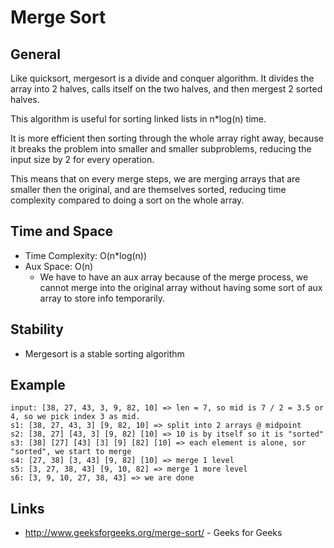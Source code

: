 # Merge Sort

## General
Like quicksort, mergesort is a divide and conquer algorithm. It divides the array into 2 halves,
calls itself on the two halves, and then mergest 2 sorted halves.

This algorithm is useful for sorting linked lists in n*log(n) time.

It is more efficient then sorting through the whole array right away, because it breaks the problem
into smaller and smaller subproblems, reducing the input size by 2 for every operation.

This means that on every merge steps, we are merging arrays that are smaller then the original,
and are themselves sorted, reducing time complexity compared to doing a sort on the whole array.

## Time and Space
* Time Complexity: O(n*log(n))
* Aux Space: O(n)
  * We have to have an aux array because of the merge process, we cannot merge into the original
    array without having some sort of aux array to store info temporarily.

## Stability
* Mergesort is a stable sorting algorithm

## Example

```
input: [38, 27, 43, 3, 9, 82, 10] => len = 7, so mid is 7 / 2 = 3.5 or 4, so we pick index 3 as mid.
s1: [38, 27, 43, 3] [9, 82, 10] => split into 2 arrays @ midpoint
s2: [38, 27] [43, 3] [9, 82] [10] => 10 is by itself so it is "sorted"
s3: [38] [27] [43] [3] [9] [82] [10] => each element is alone, sor "sorted", we start to merge
s4: [27, 38] [3, 43] [9, 82] [10] => merge 1 level
s5: [3, 27, 38, 43] [9, 10, 82] => merge 1 more level
s6: [3, 9, 10, 27, 38, 43] => we are done
```

## Links
* http://www.geeksforgeeks.org/merge-sort/ - Geeks for Geeks